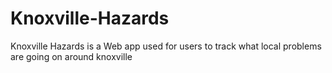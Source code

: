 # Knoxville-Hazards
Knoxville Hazards is a Web app used for users to track what local problems are going on around knoxville
